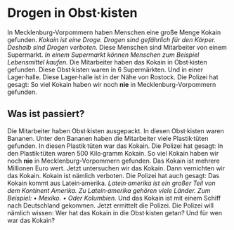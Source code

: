 # Drogen in Obst·kisten

In Mecklenburg-Vorpommern haben Menschen eine große Menge Kokain gefunden. 
*Kokain ist eine Droge.* 
*Drogen sind gefährlich für den Körper.* 
*Deshalb sind Drogen verboten.* Diese Menschen sind Mitarbeiter von einem Supermarkt. 
*In einem Supermarkt können Menschen zum Beispiel Lebensmittel kaufen.* Die Mitarbeiter haben das Kokain in Obst·kisten gefunden. Diese Obst·kisten waren in 6 Supermärkten. Und in einer Lager·halle. Diese Lager·halle ist in der Nähe von Rostock. Die Polizei hat gesagt: So viel Kokain haben wir noch **nie** in Mecklenburg-Vorpommern gefunden. 

## Was ist passiert?
Die Mitarbeiter haben Obst·kisten ausgepackt. In diesen Obst·kisten waren Bananen. Unter den Bananen haben die Mitarbeiter viele Plastik·tüten gefunden. In diesen Plastik·tüten war das Kokain. Die Polizei hat gesagt: In den Plastik·tüten waren 500 Kilo·gramm Kokain. So viel Kokain haben wir noch **nie** in Mecklenburg-Vorpommern gefunden. Das Kokain ist mehrere Millionen Euro wert. Jetzt untersuchen wir das Kokain. Dann vernichten wir das Kokain. Kokain ist nämlich verboten. Die Polizei hat auch gesagt: Das Kokain kommt aus Latein·amerika. 
*Latein·amerika ist ein großer Teil von dem Kontinent Amerika.* 
*Zu Latein·amerika gehören viele Länder.* *Zum Beispiel:* *• Mexiko.* *• Oder Kolumbien.* Und das Kokain ist mit einem Schiff nach Deutschland gekommen. 
Jetzt ermittelt die Polizei. Die Polizei will nämlich wissen: Wer hat das Kokain in die Obst·kisten getan? Und für wen war das Kokain? 
